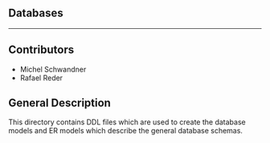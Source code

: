 ## Databases

---

## Contributors
* Michel Schwandner
* Rafael Reder

## General Description
This directory contains DDL files which are used to create the database models and ER models which describe the general database schemas.
